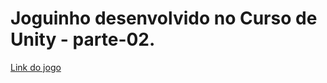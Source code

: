 # Joguinho desenvolvido no Curso de Unity - parte-02.

[Link do jogo](https://arthurantunes.itch.io/apocalipse-zumbi-2)
